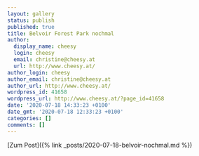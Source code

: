 ```yaml
---
layout: gallery
status: publish
published: true
title: Belvoir Forest Park nochmal
author:
  display_name: cheesy
  login: cheesy
  email: christine@cheesy.at
  url: http://www.cheesy.at/
author_login: cheesy
author_email: christine@cheesy.at
author_url: http://www.cheesy.at/
wordpress_id: 41658
wordpress_url: http://www.cheesy.at/?page_id=41658
date: '2020-07-18 14:33:23 +0100'
date_gmt: '2020-07-18 12:33:23 +0100'
categories: []
comments: []
---
```

<!-- wp:core-embed/wordpress {"url":"http://www.cheesy.at/2020/07/belvoir-nochmal/","type":"rich","providerNameSlug":"cheesy-at","className":""} -->
[Zum Post]({% link _posts/2020-07-18-belvoir-nochmal.md %})
<!-- /wp:core-embed/wordpress -->
<!-- wp:paragraph --><!-- /wp:paragraph -->

